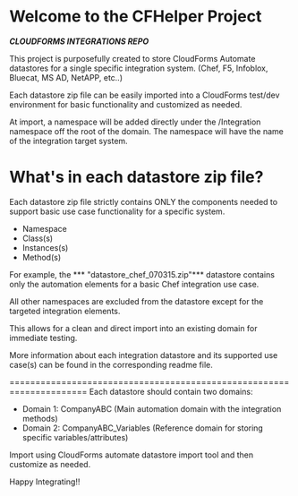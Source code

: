 Welcome to the CFHelper Project
=================================
***CLOUDFORMS INTEGRATIONS REPO***  

This project is purposefully created to store CloudForms Automate datastores
for a single specific integration system. (Chef, F5, Infoblox, Bluecat, MS AD, NetAPP, etc..) 

Each datastore zip file can be easily imported into a CloudForms test/dev 
environment for basic functionality and customized as needed.

At import, a namespace will be added directly under the /Integration namespace off the root 
of the domain. The namespace will have the name of the integration target system.

What's in each datastore zip file?
=====================================================================
Each datastore zip file strictly contains ONLY the components needed to support 
basic use case functionality for a specific system. 

- Namespace
- Class(s)
- Instances(s)
- Method(s)

For example, the *** "datastore_chef_070315.zip"*** datastore contains only 
the automation elements for a basic Chef integration use case. 

All other namespaces are excluded from the datastore except for the targeted integration elements.

This allows for a clean and direct import into an existing domain for immediate testing. 

More information about each integration datastore and its supported use case(s) can be 
found in the corresponding readme file.

=====================================================================
Each datastore should contain two domains:

- Domain 1: CompanyABC (Main automation domain with the integration methods)
- Domain 2: CompanyABC_Variables (Reference domain for storing specific variables/attributes)

Import using CloudForms automate datastore import tool and then customize as needed.

Happy Integrating!!
